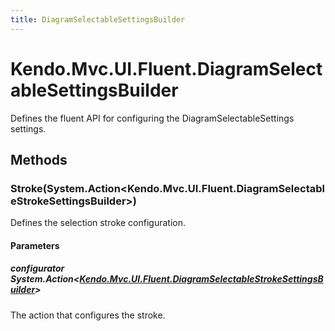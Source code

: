 ```yaml
---
title: DiagramSelectableSettingsBuilder
---
```


# Kendo.Mvc.UI.Fluent.DiagramSelectableSettingsBuilder
Defines the fluent API for configuring the DiagramSelectableSettings settings.




## Methods


### Stroke(System.Action\<Kendo.Mvc.UI.Fluent.DiagramSelectableStrokeSettingsBuilder\>)
Defines the selection stroke configuration.


#### Parameters

##### configurator System.Action<[Kendo.Mvc.UI.Fluent.DiagramSelectableStrokeSettingsBuilder](/api/wrappers/aspnet-mvc/Kendo.Mvc.UI.Fluent/DiagramSelectableStrokeSettingsBuilder)>
The action that configures the stroke.






